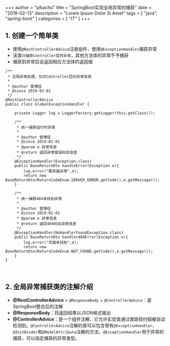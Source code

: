 +++
author = "pikachu"
title = "SpringBoot实现全局异常的捕获"
date = "2019-02-13"
description = "Lorem Ipsum Dolor Si Amet"
tags = [
	"java",
	"spring-boot"
]
categories = [
    "IT"
]
+++


## 1. 创建一个简单类
- 使用`@RestControllerAdvice`注册组件，使用`@ExceptionHandler`捕获异常
- 该类`只捕获Controller层的异常`，其他方法体的异常不予捕获
- 捕获到异常后会返回相应方法体的返回值

```
/**
 * 全局异常处理，仅对Controller层的异常有效
 *
 * @author 曾博佳
 * @since 2019-02-01
 */
@RestControllerAdvice
public class GlobalExceptionHandler {

    private Logger log = LoggerFactory.getLogger(this.getClass());

    /**
     * 统一捕获运行时异常
     *
     * @author 曾博佳
     * @since 2019-02-01
     * @param e 异常信息
     * @return 返回异常错误码及信息
     */
    @ExceptionHandler(Exception.class)
    public BaseReturnDto handleError(Exception e){
        log.error("服务器异常",e);
        return new BaseReturnDto(ReturnCodeEnum.SERVER_ERROR.getCode(),e.getMessage());
    }

    /**
     * 统一捕获404未找到异常
     *
     * @author 曾博佳
     * @since 2019-02-01
     * @param e 异常信息
     * @return 返回404码及异常信息
     */
    @ExceptionHandler(NoHandlerFoundException.class)
    public BaseReturnDto handler404Error(Exception e){
        log.error("页面未找到",e);
        return new BaseReturnDto(ReturnCodeEnum.NOT_FOUND.getCode(),e.getMessage());
    }
}

```

&nbsp;

## 2. 全局异常捕获类的注解介绍
- **@RestControllerAdvice** = `@ResponseBody` + `@ControllerAdvice`：是SpringBoot整合后的注解
- **@ResponseBody**：将返回结果以JSON格式输出
- **@ControllerAdvice**：是一个组件注解，它允许实现类通过类路径扫描被自动检测到。`@ControllerAdvice`注解的类可以包含带有`@ExceptionHandler`、`@InitBinder`和`@ModelAttribute`注解的方法，`@ExceptionHandler`用于异常的捕获，可以指定捕获的异常类型。

&nbsp;